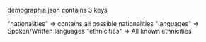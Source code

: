demographia.json contains 3 keys

"nationalities" => contains all possible nationalities
"languages" => Spoken/Written languages 
"ethnicities" => All known ethnicities 
